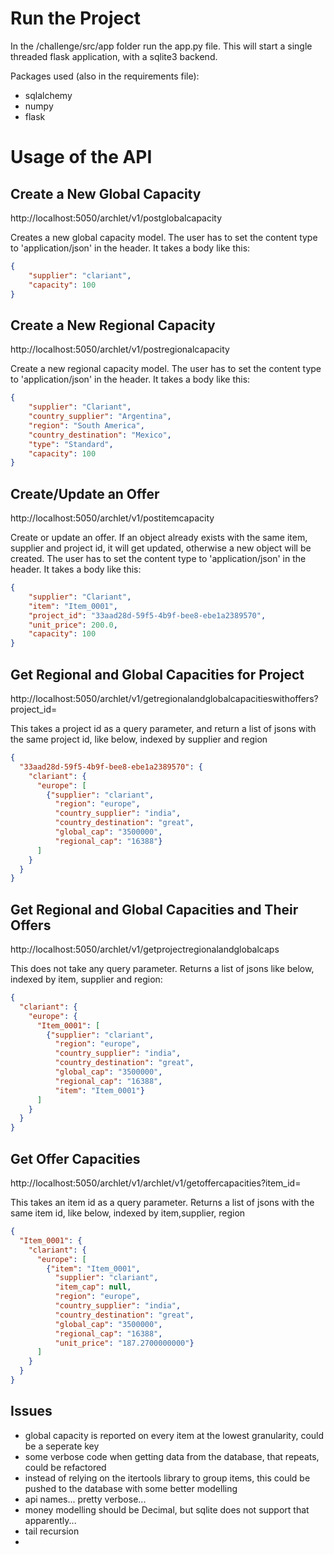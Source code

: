 # Run the Project
In the /challenge/src/app folder run the app.py file. This will start a single threaded flask application, with a sqlite3 backend.

Packages used (also in the requirements file):
- sqlalchemy
- numpy
- flask


# Usage of the API
## Create  a New Global Capacity
http://localhost:5050/archlet/v1/postglobalcapacity

Creates a new global capacity model. The user has to set the content type to 'application/json' in the header. It takes a body like this:

```json
{
    "supplier": "clariant",
    "capacity": 100
}
```
## Create a New Regional Capacity
http://localhost:5050/archlet/v1/postregionalcapacity

Create a new regional capacity model. The user has to set the content type to 'application/json' in the header. It takes a body like this:

```json
{
    "supplier": "Clariant",
    "country_supplier": "Argentina",
    "region": "South America",
    "country_destination": "Mexico",
    "type": "Standard",
    "capacity": 100
}
```

## Create/Update an Offer
http://localhost:5050/archlet/v1/postitemcapacity

Create or update an offer. If an object already exists with the same item, supplier and project id, it will get updated, otherwise a new object will be created. The user has to set the content type to 'application/json' in the header. It takes a body like this:

```json
{
    "supplier": "Clariant",
    "item": "Item_0001",
    "project_id": "33aad28d-59f5-4b9f-bee8-ebe1a2389570",
    "unit_price": 200.0,
    "capacity": 100
}
```

## Get Regional and Global Capacities for Project

http://localhost:5050/archlet/v1/getregionalandglobalcapacitieswithoffers?project_id=<some-id>

This takes a project id as a query parameter, and return a list of jsons with the same project id, like below, indexed by supplier and region

```json
{
  "33aad28d-59f5-4b9f-bee8-ebe1a2389570": {
    "clariant": {
      "europe": [
        {"supplier": "clariant", 
          "region": "europe", 
          "country_supplier": "india",
          "country_destination": "great", 
          "global_cap": "3500000", 
          "regional_cap": "16388"}
      ]
    }
  }
}
```

## Get Regional and Global Capacities and Their Offers

http://localhost:5050/archlet/v1/getprojectregionalandglobalcaps

This does not take any query parameter. Returns a list of jsons like below, indexed by item, supplier and region:

```json
{
  "clariant": {
    "europe": {
      "Item_0001": [
        {"supplier": "clariant", 
          "region": "europe", 
          "country_supplier": "india", 
          "country_destination": "great", 
          "global_cap": "3500000", 
          "regional_cap": "16388", 
          "item": "Item_0001"}
      ]
    }
  }
}
```

## Get Offer Capacities

http://localhost:5050/archlet/v1/archlet/v1/getoffercapacities?item_id=<some-id>

This takes an item id as a query parameter. Returns a list of jsons with the same item id, like below, indexed by item,supplier, region

```json
{
  "Item_0001": {
    "clariant": {
      "europe": [
        {"item": "Item_0001", 
          "supplier": "clariant", 
          "item_cap": null, 
          "region": "europe", 
          "country_supplier": "india", 
          "country_destination": "great", 
          "global_cap": "3500000", 
          "regional_cap": "16388", 
          "unit_price": "187.2700000000"}
      ]
    }
  }
}
```

## Issues
- global capacity is reported on every item at the lowest granularity, could be a seperate key
- some verbose code when getting data from the database, that repeats, could be refactored
- instead of relying on the itertools library to group items, this could be pushed to the database with some better modelling
- api names... pretty verbose...
- money modelling should be Decimal, but sqlite does not support that apparently...
- tail recursion
- 